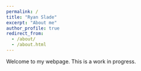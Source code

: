 ```yaml
---
permalink: /
title: "Ryan Slade"
excerpt: "About me"
author_profile: true
redirect_from: 
  - /about/
  - /about.html
---
```


Welcome to my webpage. This is a work in progress.
